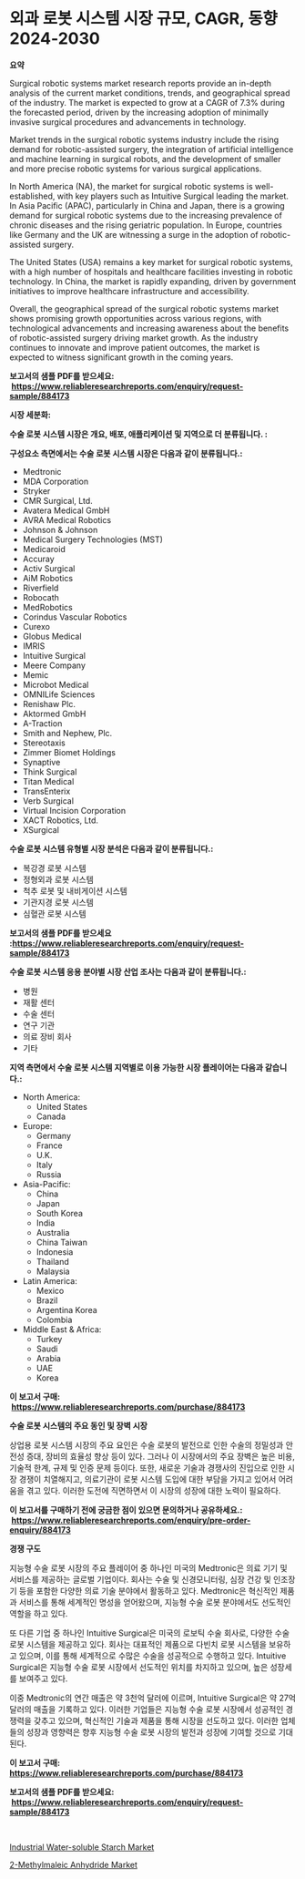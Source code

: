 <p><h1>외과 로봇 시스템 시장 규모, CAGR, 동향 2024-2030</h1></p><p><strong>요약</strong></p>
<p><p>Surgical robotic systems market research reports provide an in-depth analysis of the current market conditions, trends, and geographical spread of the industry. The market is expected to grow at a CAGR of 7.3% during the forecasted period, driven by the increasing adoption of minimally invasive surgical procedures and advancements in technology.</p><p>Market trends in the surgical robotic systems industry include the rising demand for robotic-assisted surgery, the integration of artificial intelligence and machine learning in surgical robots, and the development of smaller and more precise robotic systems for various surgical applications.</p><p>In North America (NA), the market for surgical robotic systems is well-established, with key players such as Intuitive Surgical leading the market. In Asia Pacific (APAC), particularly in China and Japan, there is a growing demand for surgical robotic systems due to the increasing prevalence of chronic diseases and the rising geriatric population. In Europe, countries like Germany and the UK are witnessing a surge in the adoption of robotic-assisted surgery.</p><p>The United States (USA) remains a key market for surgical robotic systems, with a high number of hospitals and healthcare facilities investing in robotic technology. In China, the market is rapidly expanding, driven by government initiatives to improve healthcare infrastructure and accessibility.</p><p>Overall, the geographical spread of the surgical robotic systems market shows promising growth opportunities across various regions, with technological advancements and increasing awareness about the benefits of robotic-assisted surgery driving market growth. As the industry continues to innovate and improve patient outcomes, the market is expected to witness significant growth in the coming years.</p></p>
<p><strong>보고서의 샘플 PDF를 받으세요: &nbsp;<a href="https://www.reliableresearchreports.com/enquiry/request-sample/884173">https://www.reliableresearchreports.com/enquiry/request-sample/884173</a></strong></p>
<p><strong>시장 세분화:</strong></p>
<p><strong> 수술 로봇 시스템 시장은 개요, 배포, 애플리케이션 및 지역으로 더 분류됩니다. :</strong></p>
<p><strong>구성요소 측면에서는 수술 로봇 시스템 시장은 다음과 같이 분류됩니다.:</strong></p>
<p><ul><li>Medtronic</li><li>MDA Corporation</li><li>Stryker</li><li>CMR Surgical, Ltd.</li><li>Avatera Medical GmbH</li><li>AVRA Medical Robotics</li><li>Johnson & Johnson</li><li>Medical Surgery Technologies (MST)</li><li>Medicaroid</li><li>Accuray</li><li>Activ Surgical</li><li>AiM Robotics</li><li>Riverfield</li><li>Robocath</li><li>MedRobotics</li><li>Corindus Vascular Robotics</li><li>Curexo</li><li>Globus Medical</li><li>IMRIS</li><li>Intuitive Surgical</li><li>Meere Company</li><li>Memic</li><li>Microbot Medical</li><li>OMNILife Sciences</li><li>Renishaw Plc.</li><li>Aktormed GmbH</li><li>A-Traction</li><li>Smith and Nephew, Plc.</li><li>Stereotaxis</li><li>Zimmer Biomet Holdings</li><li>Synaptive</li><li>Think Surgical</li><li>Titan Medical</li><li>TransEnterix</li><li>Verb Surgical</li><li>Virtual Incision Corporation</li><li>XACT Robotics, Ltd.</li><li>XSurgical</li></ul></p>
<p><strong> 수술 로봇 시스템 유형별 시장 분석은 다음과 같이 분류됩니다.:</strong></p>
<p><ul><li>복강경 로봇 시스템</li><li>정형외과 로봇 시스템</li><li>척추 로봇 및 내비게이션 시스템</li><li>기관지경 로봇 시스템</li><li>심혈관 로봇 시스템</li></ul></p>
<p><strong>보고서의 샘플 PDF를 받으세요 :<a href="https://www.reliableresearchreports.com/enquiry/request-sample/884173">https://www.reliableresearchreports.com/enquiry/request-sample/884173</a></strong></p>
<p><strong> 수술 로봇 시스템 응용 분야별 시장 산업 조사는 다음과 같이 분류됩니다.:</strong></p>
<p><ul><li>병원</li><li>재활 센터</li><li>수술 센터</li><li>연구 기관</li><li>의료 장비 회사</li><li>기타</li></ul></p>
<p><strong>지역 측면에서 수술 로봇 시스템 지역별로 이용 가능한 시장 플레이어는 다음과 같습니다.:</strong></p>
<p><ul>
    <li>
        North America:
        <ul>
            <li>United States</li>
            <li>Canada</li>
        </ul>
    </li>
    <li>
        Europe:
        <ul>
            <li>Germany</li>
            <li>France</li>
            <li>U.K.</li>
            <li>Italy</li>
            <li>Russia</li>
        </ul>
    </li>
    <li>
        Asia-Pacific:
        <ul>
            <li>China</li>
            <li>Japan</li>
            <li>South Korea</li>
            <li>India</li>
            <li>Australia</li>
            <li>China Taiwan</li>
            <li>Indonesia</li>
            <li>Thailand</li>
            <li>Malaysia</li>
        </ul>
    </li>
    <li>
        Latin America:
        <ul>
            <li>Mexico</li>
            <li>Brazil</li>
            <li>Argentina Korea</li>
            <li>Colombia</li>
        </ul>
    </li>
    <li>
        Middle East & Africa:
        <ul>
            <li>Turkey</li>
            <li>Saudi</li>
            <li>Arabia</li>
            <li>UAE</li>
            <li>Korea</li>
        </ul>
    </li>
    </ul></p>
<p><strong>이 보고서 구매: &nbsp;<a href="https://www.reliableresearchreports.com/purchase/884173">https://www.reliableresearchreports.com/purchase/884173</a></strong></p>
<p><strong>수술 로봇 시스템의 주요 동인 및 장벽 시장</strong></p>
<p><p>상업용 로봇 시스템 시장의 주요 요인은 수술 로봇의 발전으로 인한 수술의 정밀성과 안전성 증대, 장비의 효율성 향상 등이 있다. 그러나 이 시장에서의 주요 장벽은 높은 비용, 기술적 한계, 규제 및 인증 문제 등이다. 또한, 새로운 기술과 경쟁사의 진입으로 인한 시장 경쟁이 치열해지고, 의료기관이 로봇 시스템 도입에 대한 부담을 가지고 있어서 어려움을 겪고 있다. 이러한 도전에 직면하면서 이 시장의 성장에 대한 노력이 필요하다.</p></p>
<p><strong>이 보고서를 구매하기 전에 궁금한 점이 있으면 문의하거나 공유하세요.: &nbsp;<a href="https://www.reliableresearchreports.com/enquiry/pre-order-enquiry/884173">https://www.reliableresearchreports.com/enquiry/pre-order-enquiry/884173</a></strong></p>
<p><strong>경쟁 구도</strong></p>
<p><p>지능형 수술 로봇 시장의 주요 플레이어 중 하나인 미국의 Medtronic은 의료 기기 및 서비스를 제공하는 글로벌 기업이다. 회사는 수술 및 신경모니터링, 심장 건강 및 인조장기 등을 포함한 다양한 의료 기술 분야에서 활동하고 있다. Medtronic은 혁신적인 제품과 서비스를 통해 세계적인 명성을 얻어왔으며, 지능형 수술 로봇 분야에서도 선도적인 역할을 하고 있다.</p><p>또 다른 기업 중 하나인 Intuitive Surgical은 미국의 로보틱 수술 회사로, 다양한 수술 로봇 시스템을 제공하고 있다. 회사는 대표적인 제품으로 다빈치 로봇 시스템을 보유하고 있으며, 이를 통해 세계적으로 수많은 수술을 성공적으로 수행하고 있다. Intuitive Surgical은 지능형 수술 로봇 시장에서 선도적인 위치를 차지하고 있으며, 높은 성장세를 보여주고 있다.</p><p>이중 Medtronic의 연간 매출은 약 3천억 달러에 이르며, Intuitive Surgical은 약 27억 달러의 매출을 기록하고 있다. 이러한 기업들은 지능형 수술 로봇 시장에서 성공적인 경쟁력을 갖추고 있으며, 혁신적인 기술과 제품을 통해 시장을 선도하고 있다. 이러한 업체들의 성장과 영향력은 향후 지능형 수술 로봇 시장의 발전과 성장에 기여할 것으로 기대된다.</p></p>
<p><strong>이 보고서 구매: &nbsp; <a href="https://www.reliableresearchreports.com/purchase/884173">https://www.reliableresearchreports.com/purchase/884173</a></strong></p>
<p><strong>보고서의 샘플 PDF를 받으세요: &nbsp;<a href="https://www.reliableresearchreports.com/enquiry/request-sample/884173">https://www.reliableresearchreports.com/enquiry/request-sample/884173</a></strong><strong></strong></p>
<p>&nbsp;</p>
<p><p><a href="https://github.com/edytherolanlouisejk1miz0wig/Market-Research-Report-List-1/blob/main/industrial-water-soluble-starch-market.md">Industrial Water-soluble Starch Market</a></p><p><a href="https://github.com/peachesmcdowel1/Market-Research-Report-List-1/blob/main/2-methylmaleic-anhydride-market.md">2-Methylmaleic Anhydride Market</a></p></p>